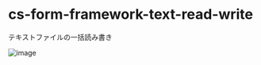 # cs-form-framework-text-read-write
テキストファイルの一括読み書き

![image](https://user-images.githubusercontent.com/1501327/130019481-ccdd0172-5794-4ab1-860d-f93d8059329e.png)
